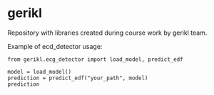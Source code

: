 # gerikl
Repository with libraries created during course work by gerikl team.

Example of ecd_detector usage:

```
from gerikl.ecg_detector import load_model, predict_edf

model = load_model()
prediction = predict_edf("your_path", model)
prediction
```
